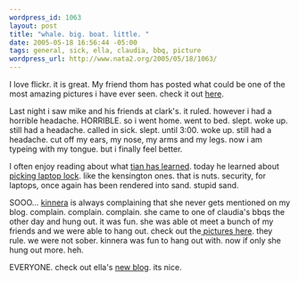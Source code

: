 ```yaml
--- 
wordpress_id: 1063
layout: post
title: "whale. big. boat. little. "
date: 2005-05-18 16:56:44 -05:00
tags: general, sick, ella, claudia, bbq, picture
wordpress_url: http://www.nata2.org/2005/05/18/1063/
---
```

I love flickr. it is great. My friend thom has posted what could be one of the most amazing pictures i have ever seen. check it out <a href="http://flickr.com/photos/moht/14309645/">here</a>. 

Last night i saw mike and his friends at clark's. it ruled. however i had a horrible headache. HORRIBLE. so i went home. went to bed. slept. woke up. still had a headache. called in sick. slept. until 3:00. woke up. still had a headache. cut off my ears, my nose, my arms and my legs. now i am typeing with my tongue. but i finally feel better. 

I often enjoy reading about what <a href="http://www.tian.cc">tian has learned</a>. today he learned about <a href="http://www.tian.cc/2005/05/how-to-defeat-laptop-locks.html">picking laptop lock</a>. like the kensington ones. that is nuts. security, for laptops,  once again has been rendered into sand. stupid sand. 

SOOO... <a href="http://nata2.info/?path=pictures%2Fevents%2F2005%3A05%3A15_Claudias_bbq&img=IMG_3666.jpg">kinnera</a> is always complaining that she never gets mentioned on my blog. complain. complain. complain. she came to one of claudia's bbqs the other day and hung out. it was fun. she was able ot meet a bunch of my friends and we were able to hang out. check out the<a href="http://nata2.info/?path=pictures%2Fevents%2F2005%3A05%3A15_Claudias_bbq"> pictures here</a>. they rule. we were not sober. kinnera was fun to hang out with. now if only she hung out more. heh. 

EVERYONE. check out ella's <a href="http://yaplog.jp/kalimay/">new blog</a>. its nice. 
